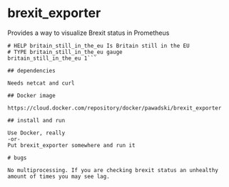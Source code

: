 # brexit_exporter
Provides a way to visualize Brexit status in Prometheus

```curl localhost:29319
# HELP britain_still_in_the_eu Is Britain still in the EU
# TYPE britain_still_in_the_eu gauge
britain_still_in_the_eu 1```

## dependencies

Needs netcat and curl

## Docker image

https://cloud.docker.com/repository/docker/pawadski/brexit_exporter

## install and run

Use Docker, really
-or-
Put brexit_exporter somewhere and run it

# bugs

No multiprocessing. If you are checking brexit status an unhealthy amount of times you may see lag.
